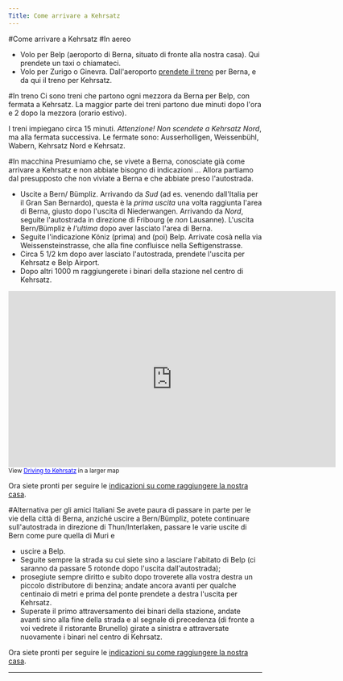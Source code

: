 ```yaml
---
Title: Come arrivare a Kehrsatz
---
```

#Come arrivare a Kehrsatz
#In aereo

- Volo per Belp (aeroporto di Berna, situato di fronte alla nostra casa). Qui prendete un taxi o chiamateci.
- Volo per Zurigo o Ginevra. Dall'aeroporto [prendete il treno](http://www.sbb.ch/it/index.htm) per Berna, e da qui il treno per Kehrsatz.

#In treno
Ci sono treni che partono ogni mezzora da Berna per Belp, con fermata a Kehrsatz. La maggior parte dei treni partono due minuti dopo l'ora e 2 dopo la mezzora (orario estivo).

I treni impiegano circa 15 minuti. *Attenzione! Non scendete a Kehrsatz Nord*, ma alla fermata successiva. Le fermate sono: Ausserholligen, Weissenbühl, Wabern, Kehrsatz Nord e Kehrsatz.

#In macchina
Presumiamo che, se vivete a Berna, conosciate già come arrivare a Kehrsatz e non abbiate bisogno di indicazioni ... Allora partiamo dal presupposto che non viviate a Berna e che abbiate preso l'autostrada.
 

- Uscite a Bern/ Bümpliz. Arrivando da *Sud* (ad es. venendo dall'Italia per il Gran San Bernardo), questa è la *prima uscita* una volta raggiunta l'area di Berna, giusto dopo l'uscita di Niederwangen. Arrivando da *Nord*, seguite l'autostrada in direzione di Fribourg (e *non* Lausanne). L'uscita Bern/Bümpliz è *l'ultima* dopo aver lasciato l'area di Berna.
- Seguite l'indicazione Köniz (prima) and (poi) Belp. Arrivate cosà nella via Weissensteinstrasse, che alla fine confluisce nella Seftigenstrasse.
- Circa 5 1/2 km dopo aver lasciato l'autostrada, prendete l'uscita per Kehrsatz e Belp Airport.
- Dopo altri 1000 m raggiungerete i binari della stazione nel centro di Kehrsatz.

<iframe width="650" height="350" frameborder="0" scrolling="no" marginheight="0" marginwidth="0" src="http://maps.google.com/maps/ms?hl=en&amp;ie=UTF8&amp;source=embed&amp;msa=0&amp;msid=110476830793224828628.00046cb02d943d88ccaba&amp;ll=46.918145,7.474136&amp;spn=0.082076,0.22316&amp;z=12&amp;output=embed"></iframe><br /><small>View <a href="http://maps.google.com/maps/ms?hl=en&amp;ie=UTF8&amp;source=embed&amp;msa=0&amp;msid=110476830793224828628.00046cb02d943d88ccaba&amp;ll=46.918145,7.474136&amp;spn=0.082076,0.22316&amp;z=12" style="color:#0000FF;text-align:left">Driving to Kehrsatz</a> in a larger map</small>

Ora siete pronti per seguire le [indicazioni su come raggiungere la nostra casa](%base_url%/legacy/oscar/fluhmattweg41-it).

#Alternativa per gli amici Italiani
Se avete paura di passare in parte per le vie della città di Berna, anziché uscire a Bern/Bümpliz, potete continuare sull'autostrada in direzione di Thun/Interlaken, passare le varie uscite di Bern come pure quella di Muri e

- uscire a Belp.
- Seguite sempre la strada su cui siete sino a lasciare l'abitato di Belp (ci saranno da passare 5 rotonde dopo l'uscita dall'autostrada);
- prosegiute sempre diritto e subito dopo troverete alla vostra destra un piccolo distributore di benzina; andate ancora avanti per qualche centinaio di metri e prima del ponte prendete a destra l'uscita per Kehrsatz.
- Superate il primo attraversamento dei binari della stazione, andate avanti sino alla fine della strada e al segnale di precedenza (di fronte a voi vedrete il ristorante Brunello) girate a sinistra e attraversate nuovamente i binari nel centro di Kehrsatz.

Ora siete pronti per seguire le [indicazioni su come raggiungere la nostra casa](%base_url%/legacy/oscar/fluhmattweg41-it).

---
